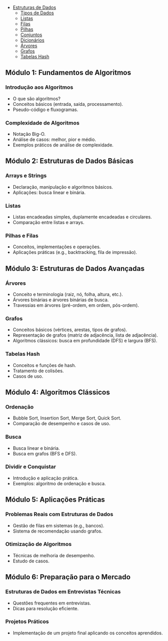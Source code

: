 - [Estruturas de Dados](#estruturas-de-dados)
  - [Tipos de Dados](#tipos-de-dados)
  - [Listas](#listas)
  - [Filas](#filas)
  - [Pilhas](#pilhas)
  - [Conjuntos](#conjuntos)
  - [Dicionários](#dicionários)
  - [Árvores](#árvores)
  - [Grafos](#grafos)
  - [Tabelas Hash](#tabelas-hash)

## Módulo 1: Fundamentos de Algoritmos
### Introdução aos Algoritmos
- O que são algoritmos?
- Conceitos básicos (entrada, saída, processamento).
- Pseudo-código e fluxogramas.

### Complexidade de Algoritmos
- Notação Big-O.
- Análise de casos: melhor, pior e médio.
- Exemplos práticos de análise de complexidade.

## Módulo 2: Estruturas de Dados Básicas
### Arrays e Strings
- Declaração, manipulação e algoritmos básicos.
- Aplicações: busca linear e binária.

### Listas
- Listas encadeadas simples, duplamente encadeadas e circulares.
- Comparação entre listas e arrays.

### Pilhas e Filas
- Conceitos, implementações e operações.
- Aplicações práticas (e.g., backtracking, fila de impressão).

## Módulo 3: Estruturas de Dados Avançadas
### Árvores
- Conceito e terminologia (raiz, nó, folha, altura, etc.).
- Árvores binárias e árvores binárias de busca.
- Travessias em árvores (pré-ordem, em ordem, pós-ordem).

### Grafos
- Conceitos básicos (vértices, arestas, tipos de grafos).
- Representação de grafos (matriz de adjacência, lista de adjacência).
- Algoritmos clássicos: busca em profundidade (DFS) e largura (BFS).

### Tabelas Hash
- Conceitos e funções de hash.
- Tratamento de colisões.
- Casos de uso.

## Módulo 4: Algoritmos Clássicos
### Ordenação
- Bubble Sort, Insertion Sort, Merge Sort, Quick Sort.
- Comparação de desempenho e casos de uso.

### Busca
- Busca linear e binária.
- Busca em grafos (BFS e DFS).

### Dividir e Conquistar
- Introdução e aplicação prática.
- Exemplos: algoritmo de ordenação e busca.

## Módulo 5: Aplicações Práticas
### Problemas Reais com Estruturas de Dados
- Gestão de filas em sistemas (e.g., bancos).
- Sistema de recomendação usando grafos.

### Otimização de Algoritmos
- Técnicas de melhoria de desempenho.
- Estudo de casos.

## Módulo 6: Preparação para o Mercado
### Estruturas de Dados em Entrevistas Técnicas
- Questões frequentes em entrevistas.
- Dicas para resolução eficiente.

### Projetos Práticos
- Implementação de um projeto final aplicando os conceitos aprendidos.